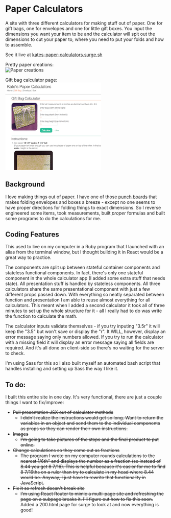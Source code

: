 # Paper Calculators

A site with three different calculators for making stuff out of paper. One for gift bags, one for envelopes and one for little gift boxes. You input the dimensions you want your item to be and the calculator will spit out the dimensions to cut your paper to, where you need to put your folds and how to assemble.

See it live at [kates-paper-calculators.surge.sh](http://kates-paper-calculators.surge.sh/)

Pretty paper creations: <br/>
<img src="http://kates-paper-calculators.surge.sh/static/media/all-three.653128a4.jpg" alt="Paper creations" width="300"/>

Gift bag calculator page: <br/>
<img src="public/screenshot.png" alt="Paper creations" width="300"/>

## Background

I love making things out of paper. I have one of those [punch boards](http://www.wermemorykeepers.com/default.aspx?PageID=956&CategoryID=804&ProductID=15548&ItemID=17208&RootCatCode=08000) that makes folding envelopes and boxes a breeze - except no one seems to have proper directions for folding things to exact dimensions. So I reverse engineered some items, took measurements, built _proper_ formulas and built some programs to do the calculations for me.

## Coding Features

This used to live on my computer in a Ruby program that I launched with an alias from the terminal window, but I thought building it in React would be a great way to practice.

The components are split up between stateful container components and stateless functional components. In fact, there's only one stateful component in the whole calculator app (I added some extra stuff that needs state). All presentation stuff is handled by stateless components. All three calculators share the same presentational component with just a few different props passed down. With everything so neatly separated between function and presentation I am able to reuse almost everything for all calculators. This meant when I added a second calculator it took all of three minutes to set up the whole structure for it - all I really had to do was write the function to calculate the math.

The calculator inputs validate themselves - if you try inputing "3.5r" it will keep the "3.5" but won't save or display the "r". It WILL, however, display an error message saying only numbers allowed. If you try to run the calculator with a missing field it will display an error message saying all fields are required. And it's all done on client-side so there's no waiting for the server to check.

I'm using Sass for this so I also built myself an automated bash script that handles installing and setting up Sass the way I like it.

## To do:

I built this entire site in one day. It's very functional, there are just a couple things I want to fix/improve:

* ~~Pull presentation JSX out of calculator methods~~
  * ~~I didn't realize the instructions would get so long. Want to return the variables in an object and send them to the individual components as props so they can render their own instructions.~~
* ~~Images~~
  * ~~I'm going to take pictures of the steps and the final product to put online.~~
* ~~Change calculations so they come out as fractions~~
  * ~~The program I wrote on my computer rounds calculations to the nearest 1/6th" and displays the number as a fraction (so instead of 8.44 you get 8 7/16). This is helpful because it's easier for me to find 8 7/16ths on a ruler than try to calculate in my head where 8.44 would be. Anyway, I just have to rewrite that functionality in JavaScript.~~
* ~~Fix it so refresh doesn't break site~~
  * ~~I'm using React Router to mimic a multi-page site and refreshing the page on a subpage breaks it. I'll figure out how to fix this soon.~~ Added a 200.html page for surge to look at and now everything is good!
